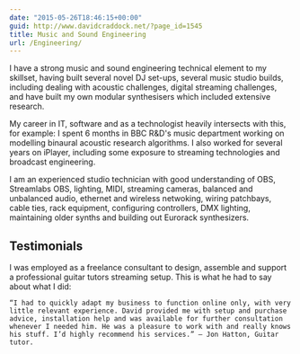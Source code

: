 ```yaml
---
date: "2015-05-26T18:46:15+00:00"
guid: http://www.davidcraddock.net/?page_id=1545
title: Music and Sound Engineering
url: /Engineering/
---
```


I have a strong music and sound engineering technical element to my skillset, having built several novel DJ set-ups, several music studio builds, including dealing with acoustic challenges, digital streaming challenges, and have built my own modular synthesisers which included extensive research.

My career in IT, software and as a technologist heavily intersects with this, for example: I spent 6 months in BBC R&D's music department working on modelling binaural acoustic research algorithms. I also worked for several years on iPlayer, including some exposure to streaming technologies and broadcast engineering.

I am an experienced studio technician with good understanding of OBS, Streamlabs OBS, lighting, MIDI, streaming cameras, balanced and unbalanced audio, ethernet and wireless netwoking, wiring patchbays, cable ties, rack equipment, configuring controllers, DMX lighting, maintaining older synths and building out Eurorack synthesizers.

## Testimonials

I was employed as a freelance consultant to design, assemble and support a professional guitar tutors streaming setup. This is what he had to say about what I did:

    “I had to quickly adapt my business to function online only, with very little relevant experience. David provided me with setup and purchase advice, installation help and was available for further consultation whenever I needed him. He was a pleasure to work with and really knows his stuff. I’d highly recommend his services.” – Jon Hatton, Guitar tutor.




